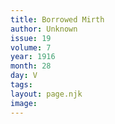 ```yaml
---
title: Borrowed Mirth
author: Unknown
issue: 19
volume: 7
year: 1916
month: 28
day: V
tags:
layout: page.njk
image:
---
```





